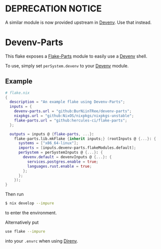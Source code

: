 # DEPRECATION NOTICE
A similar module is now provided upstream in [Devenv].
Use that instead.


# Devenv-Parts

This flake exposes a [Flake-Parts] module to easily use a [Devenv] shell.

To use, simply set `perSystem.devenv` to your [Devenv] module.


## Example
```nix
# flake.nix
{
  description = "An example flake using Devenv-Parts";
  inputs = {
    devenv-parts.url = "github:BurNiinTRee/devenv-parts";
    nixpkgs.url = "github:NixOS/nixpkgs/nixpkgs-unstable";
    flake-parts.url = "github:hercules-ci/flake-parts";
  };

  outputs = inputs @ {flake-parts, ...}:
    flake-parts.lib.mkFlake {inherit inputs;} (rootInputs @ {...}: {
      systems = ["x86_64-linux"];
      imports = [inputs.devenv-parts.flakeModules.default];
      perSystem = perSystemInputs @ {...}: {
        devenv.default = devenvInputs @ {...}: {
          services.postgres.enable = true;
          languages.rust.enable = true;
        };
      };
    });
}

```

Then run
```bash
$ nix develop --impure
```
to enter the environment.

Alternatively put
```bash
use flake --impure
```
into your `.envrc` when using [Direnv].





[Flake-Parts]: https://flake.parts
[Devenv]: https://devenv.sh
[Direnv]: https://direnv.net